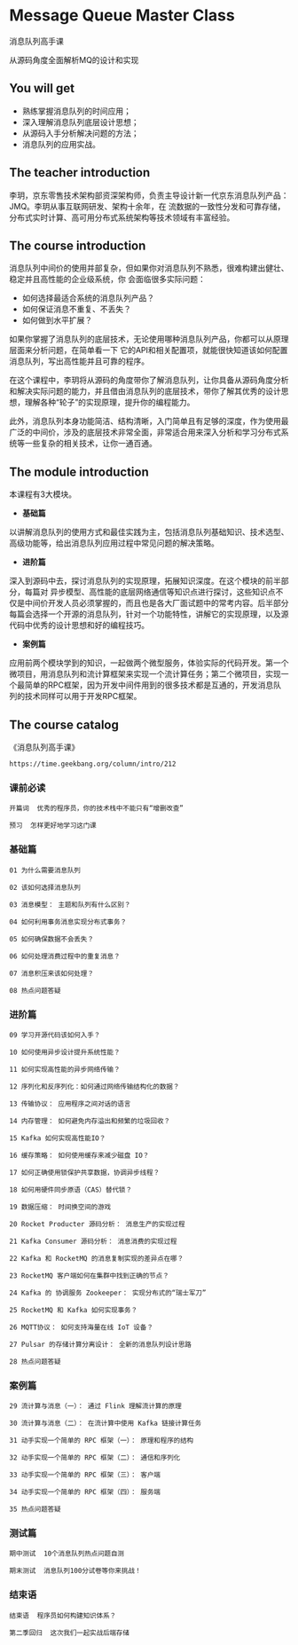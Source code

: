 # Message Queue Master Class

消息队列高手课

从源码角度全面解析MQ的设计和实现

## You will get

+ 熟练掌握消息队列的时间应用；
+ 深入理解消息队列底层设计思想；
+ 从源码入手分析解决问题的方法；
+ 消息队列的应用实战。

## The teacher introduction

李玥，京东零售技术架构部资深架构师，负责主导设计新一代京东消息队列产品： JMQ。李玥从事互联网研发、架构十余年，在 流数据的一致性分发和可靠存储，分布式实时计算、高可用分布式系统架构等技术领域有丰富经验。

## The course introduction

消息队列中间价的使用并部复杂，但如果你对消息队列不熟悉，很难构建出健壮、稳定并且高性能的企业级系统，你 会面临很多实际问题：

+ 如何选择最适合系统的消息队列产品？
+ 如何保证消息不重复、不丢失？
+ 如何做到水平扩展？

如果你掌握了消息队列的底层技术，无论使用哪种消息队列产品，你都可以从原理层面来分析问题，在简单看一下 它的API和相关配置项，就能很快知道该如何配置消息队列，写出高性能并且可靠的程序。

在这个课程中，李玥将从源码的角度带你了解消息队列，让你具备从源码角度分析和解决实际问题的能力，并且借由消息队列的底层技术，带你了解其优秀的设计思想，理解各种“轮子”的实现原理，提升你的编程能力。

此外，消息队列本身功能简洁、结构清晰，入门简单且有足够的深度，作为使用最广泛的中间价，涉及的底层技术非常全面，非常适合用来深入分析和学习分布式系统等一些复杂的相关技术，让你一通百通。

## The module introduction

本课程有3大模块。

+ **基础篇**

以讲解消息队列的使用方式和最佳实践为主，包括消息队列基础知识、技术选型、高级功能等，给出消息队列应用过程中常见问题的解决策略。

+ **进阶篇**

深入到源码中去，探讨消息队列的实现原理，拓展知识深度。在这个模块的前半部分，每篇对 异步模型、高性能的底层网络通信等知识点进行探讨，这些知识点不仅是中间价开发人员必须掌握的，而且也是各大厂面试题中的常考内容。后半部分每篇会选择一个开源的消息队列，针对一个功能特性，讲解它的实现原理，以及源代码中优秀的设计思想和好的编程技巧。

+ **案例篇**

应用前两个模块学到的知识，一起做两个微型服务，体验实际的代码开发。第一个微项目，用消息队列和流计算框架来实现一个流计算任务；第二个微项目，实现一个最简单的RPC框架，因为开发中间件用到的很多技术都是互通的，开发消息队列的技术同样可以用于开发RPC框架。

## The course catalog

《消息队列高手课》

```
https://time.geekbang.org/column/intro/212
```


### 课前必读
```
开篇词  优秀的程序员，你的技术栈中不能只有“增删改查”

预习  怎样更好地学习这门课

```

### 基础篇
```
01 为什么需要消息队列

02 该如何选择消息队列

03 消息模型： 主题和队列有什么区别？

04 如何利用事务消息实现分布式事务？

05 如何确保数据不会丢失？

06 如何处理消费过程中的重复消息？

07 消息积压来该如何处理？

08 热点问题答疑

```

### 进阶篇
```
09 学习开源代码该如何入手？

10 如何使用异步设计提升系统性能？

11 如何实现高性能的异步网络传输？

12 序列化和反序列化：如何通过网络传输结构化的数据？

13 传输协议： 应用程序之间对话的语言

14 内存管理： 如何避免内存溢出和频繁的垃圾回收？

15 Kafka 如何实现高性能IO？

16 缓存策略： 如何使用缓存来减少磁盘 IO？

17 如何正确使用锁保护共享数据，协调异步线程？

18 如何用硬件同步原语（CAS）替代锁？

19 数据压缩： 时间换空间的游戏

20 Rocket Producter 源码分析： 消息生产的实现过程

21 Kafka Consumer 源码分析： 消息消费的实现过程

22 Kafka 和 RocketMQ 的消息复制实现的差异点在哪？

23 RocketMQ 客户端如何在集群中找到正确的节点？

24 Kafka 的 协调服务 Zookeeper： 实现分布式的“瑞士军刀”

25 RocketMQ 和 Kafka 如何实现事务？

26 MQTT协议： 如何支持海量在线 IoT 设备？

27 Pulsar 的存储计算分离设计： 全新的消息队列设计思路

28 热点问题答疑

```

### 案例篇
```
29 流计算与消息（一）： 通过 Flink 理解流计算的原理

30 流计算与消息（二）： 在流计算中使用 Kafka 链接计算任务

31 动手实现一个简单的 RPC 框架（一）： 原理和程序的结构

32 动手实现一个简单的 RPC 框架（二）： 通信和序列化

33 动手实现一个简单的 RPC 框架（三）： 客户端

34 动手实现一个简单的 RPC 框架（四）： 服务端

35 热点问题答疑

```

### 测试篇
```
期中测试  10个消息队列热点问题自测

期末测试  消息队列100分试卷等你来挑战！

```

### 结束语
```
结束语  程序员如何构建知识体系？

第二季回归  这次我们一起实战后端存储


```









